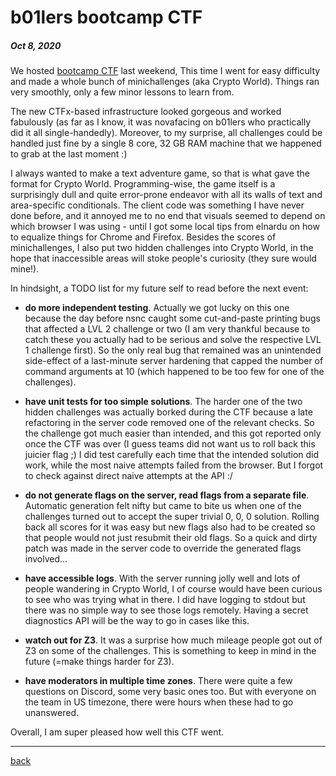 # b01lers bootcamp CTF

##### Oct 8, 2020


We hosted [bootcamp CTF](https://ctftime.org/event/1089) last weekend, This time I went for easy difficulty
and made a whole bunch of minichallenges (aka Crypto World). Things ran very smoothly, only a few
minor lessons to learn from.

The new CTFx-based infrastructure looked gorgeous and worked fabulously (as far as I know, it was 
novafacing on b01lers who practically did it all single-handedly). Moreover, to my surprise, all 
challenges could be handled just fine by a single 8 core, 32 GB RAM machine that we happened to grab 
at the last moment :)

I always wanted to make a text adventure game, so that is what gave the format for Crypto World. 
Programming-wise, the game itself is a surprisingly dull and quite error-prone endeavor with all its 
walls of text and area-specific conditionals. The client code was something I have never done before, 
and it annoyed me to no end that visuals seemed to depend on which browser I was using - until I got 
some local tips from elnardu on how to equalize things for Chrome and Firefox. Besides the scores of 
minichallenges, I also put two hidden challenges into Crypto World, in the hope that inaccessible 
areas will stoke people's curiosity (they sure would mine!).

In hindsight, a TODO list for my future 
self to read before the next event:

* **do more independent testing**. Actually we got lucky on this one because the day before nsnc 
caught some cut-and-paste printing bugs that affected a LVL 2 challenge or two (I am very thankful 
because to catch these you actually had to be serious and solve the respective LVL 1 challenge first). 
So the only real bug that remained was an unintended side-effect of a last-minute server hardening that 
capped the number of command arguments at 10 (which happened to be too few for one of the challenges).

* **have unit tests for too simple solutions**. The harder one of the two hidden challenges was 
actually borked during the CTF because a late refactoring in the server code removed one of the 
relevant checks. So the challenge got much easier than intended, and this got reported only once the 
CTF was over (I guess teams did not want us to roll back this juicier flag ;) I did test carefully 
each time that the intended solution did work, while the most naive attempts failed from the browser. 
But I forgot to check against direct naive attempts at the API :/

* **do not generate flags on the server, read flags from a separate file**. Automatic generation felt 
nifty but came to bite us when one of the challenges turned out to accept the super trivial 0, 0, 0 
solution. Rolling back all scores for it was easy but new flags also had to be created so that people 
would not just resubmit their old flags. So a quick and dirty patch was made in the server code 
to override the generated flags involved...

* **have accessible logs**. With the server running jolly well and lots of people wandering in Crypto 
World, I of course would have been curious to see who was trying what in there. I did have logging to 
stdout but there was no simple way to see those logs remotely. Having a secret diagnostics API will be
the way to go in cases like this.

* **watch out for Z3**. It was a surprise how much mileage people got out of Z3 on some of the 
challenges. This is something to keep in mind in the future (=make things harder for Z3).

* **have moderators in multiple time zones**. There were quite a few questions on Discord, some 
very basic ones too. But with everyone on the team in US timezone, there were hours when these had to go 
unanswered.


Overall, I am super pleased how well this CTF went.


---

[back](/)
